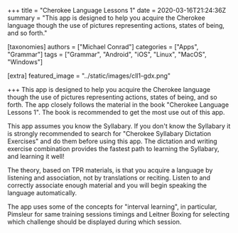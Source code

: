 +++
title = "Cherokee Language Lessons 1"
date = 2020-03-16T21:24:36Z
summary = "This app is designed to help you acquire the Cherokee language though the use of pictures representing actions, states of being, and so forth."

[taxonomies]
authors = ["Michael Conrad"]
categories = ["Apps", "Grammar"]
tags = ["Grammar", "Android", "iOS", "Linux", "MacOS", "Windows"]

[extra]
featured_image = "../static/images/cll1-gdx.png"

+++
This app is designed to help you acquire the Cherokee language though the use of pictures representing actions, states of being, and so forth. The app closely follows the material in the book "Cherokee Language Lessons 1". The book is recommended to get the most use out of this app.  
<!-- more -->  
This app assumes you know the Syllabary. If you don't know the Syllabary it is strongly recommended to search for "Cherokee Syllabary Dictation Exercises" and do them before using this app. The dictation and writing exercise combination provides the fastest path to learning the Syllabary, and learning it well!  
  
The theory, based on TPR materials, is that you acquire a language by listening and association, not by translations or reciting. Listen to and correctly associate enough material and you will begin speaking the language automatically.  
  
The app uses some of the concepts for "interval learning", in particular, Pimsleur for same training sessions timings and Leitner Boxing for selecting which challenge should be displayed during which session.